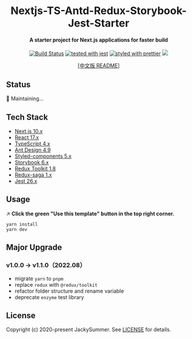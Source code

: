 <h1 align="center">
   Nextjs-TS-Antd-Redux-Storybook-Jest-Starter
</h1>

<h4 align="center">
  A starter project for Next.js applications for faster build
</h4>

<div align="center">

[![Build Status](https://travis-ci.com/Jacky-Summer/nextjs-ts-antd-redux-storybook-starter.svg?branch=master)](https://travis-ci.com/Jacky-Summer/nextjs-ts-antd-redux-storybook-starter) [![tested with jest](https://img.shields.io/badge/tested_with-jest-99424f.svg)](https://github.com/facebook/jest) [![styled with prettier](https://img.shields.io/badge/styled_with-prettier-ff69b4.svg)](https://github.com/prettier/prettier) ![](https://img.shields.io/github/license/Jacky-Summer/nextjs-ts-antd-redux-storybook-starter)

</div>

<div align="center">
  <a href="https://github.com/Jacky-Summer/nextjs-ts-antd-redux-storybook-starter/blob/master/README_CN.md" target="_self">[中文版 README]</a>
</div>

## Status

🚧 Maintaining...

## Tech Stack

- [Next.js 10.x](https://nextjs.org/)
- [React 17.x](https://reactjs.org/)
- [TypeScript 4.x](https://www.typescriptlang.org/)
- [Ant Design 4.9](https://ant.design/index-cn)
- [Styled-components 5.x](https://styled-components.com/)
- [Storybook 6.x](https://storybook.js.org/)
- [Redux Toolkit 1.8](https://redux-toolkit.js.org/)
- [Redux-saga 1.x](https://redux-saga.js.org/)
- [Jest 26.x](https://styled-components.com/)

## Usage

↗️ **Click the green "Use this template" button in the top right corner.**

```
yarn install
yarn dev
```

## Major Upgrade

### v1.0.0 -> v1.1.0（2022.08）

- migrate `yarn` to `pnpm`
- replace `redux` with `@redux/toolkit`
- refactor folder structure and rename variable
- deprecate `enzyme` test library

## License

Copyright (c) 2020-present JackySummer. See [LICENSE](./LICENSE) for details.
